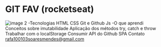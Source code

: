 # GIT FAV (rocketseat)
![image 2](https://user-images.githubusercontent.com/111072118/209586020-9a61c403-2d4e-4fa7-9cb6-6141955bb231.png)
-Tecnologias
HTML
CSS
Git e Github
Js
-O que aprendi
Conceitos sobre imutabilidade
Aplicação dos métodos try, catch e throw
Trabalhar com o localStorage
Consumir API do Github
SPA
Contato
rafa100103soaresmendes@gmail.com
